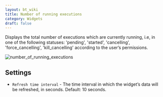 ```yaml
---
layout: bt_wiki
title: Number of running executions
category: Widgets
draft: false
---
```

Displays the total number of executions which are currently running, i.e, in one of the following statuses: 
'pending', 'started', 'cancelling', 'force_cancelling', 'kill_cancelling' according to the user’s permissions.

![number_of_running_executions]( /images/ui/widgets/num_of_running_executions.png )


## Settings

* `Refresh time interval` - The time interval in which the widget’s data will be refreshed, in seconds. Default: 10 seconds.
